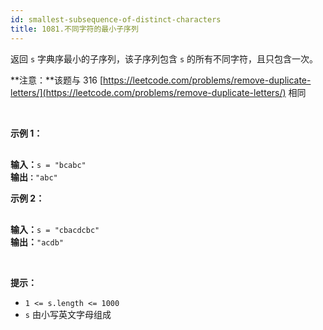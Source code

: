 ```yaml
---
id: smallest-subsequence-of-distinct-characters
title: 1081.不同字符的最小子序列
---
```

返回 <code>s</code> 字典序最小的子序列，该子序列包含 <code>s</code> 的所有不同字符，且只包含一次。

**注意：**该题与 316 [https://leetcode.com/problems/remove-duplicate-letters/](https://leetcode.com/problems/remove-duplicate-letters/) 相同

 

**示例 1：**


<pre><br/><strong>输入：</strong><code>s = &#34;bcabc&#34;</code><br/><strong>输出<code>：</code></strong><code>&#34;abc&#34;</code><br/></pre>

**示例 2：**


<pre><br/><strong>输入：</strong><code>s = &#34;cbacdcbc&#34;</code><br/><strong>输出：</strong><code>&#34;acdb&#34;</code></pre>

 

**提示：**


- <code>1 &lt;= s.length &lt;= 1000</code>
- <code>s</code> 由小写英文字母组成

